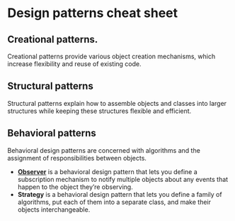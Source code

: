 # Design patterns cheat sheet

## Creational patterns. 
Creational patterns provide various object creation mechanisms, which increase flexibility and reuse of existing code.


## Structural patterns

Structural patterns explain how to assemble objects and classes into larger structures while keeping these structures flexible and efficient.



## Behavioral patterns

Behavioral design patterns are concerned with algorithms and the assignment of responsibilities between objects.

- **[Observer](https://github.com/tmdautov/design-patterns/blob/master/behavioral/observer.ts)** is a behavioral design pattern that lets you define a subscription mechanism to notify multiple objects about any events that happen to the object they’re observing.
- **Strategy** is a behavioral design pattern that lets you define a family of algorithms, put each of them into a separate class, and make their objects interchangeable.
